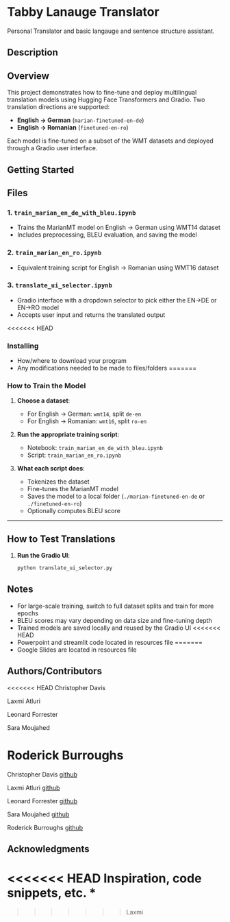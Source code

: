# Tabby Lanauge Translator

Personal Translator and basic langauge and sentence structure assistant. 


## Description

## Overview
This project demonstrates how to fine-tune and deploy multilingual translation models using Hugging Face Transformers and Gradio. Two translation directions are supported: 

- **English → German** (`marian-finetuned-en-de`)
- **English → Romanian** (`finetuned-en-ro`)

Each model is fine-tuned on a subset of the WMT datasets and deployed through a Gradio user interface.


## Getting Started

## Files 

### 1. `train_marian_en_de_with_bleu.ipynb`
- Trains the MarianMT model on English → German using WMT14 dataset
- Includes preprocessing, BLEU evaluation, and saving the model

### 2. `train_marian_en_ro.ipynb`
- Equivalent training script for English → Romanian using WMT16 dataset

### 3. `translate_ui_selector.ipynb`
- Gradio interface with a dropdown selector to pick either the EN→DE or EN→RO model
- Accepts user input and returns the translated output


<<<<<<< HEAD
### Installing

* How/where to download your program
* Any modifications needed to be made to files/folders
=======


### How to Train the Model

1. **Choose a dataset**:
   - For English → German: `wmt14`, split `de-en`
   - For English → Romanian: `wmt16`, split `ro-en`

2. **Run the appropriate training script**:
   - Notebook: `train_marian_en_de_with_bleu.ipynb`
   - Script: `train_marian_en_ro.ipynb`

3. **What each script does**:
   - Tokenizes the dataset
   - Fine-tunes the MarianMT model
   - Saves the model to a local folder (`./marian-finetuned-en-de` or `./finetuned-en-ro`)
   - Optionally computes BLEU score


---

## How to Test Translations

1. **Run the Gradio UI**:

   ```bash
   python translate_ui_selector.py


## Notes

 - For large-scale training, switch to full dataset splits and train for more epochs
 - BLEU scores may vary depending on data size and fine-tuning depth
 - Trained models are saved locally and reused by the Gradio UI
<<<<<<< HEAD
 - Powerpoint and streamlit code located in resources file
=======
 - Google Slides are located in resources file




## Authors/Contributors 

<<<<<<< HEAD
Christopher Davis

Laxmi Atluri

Leonard Forrester

Sara Moujahed

Roderick Burroughs
=======
Christopher Davis [github](https://github.com/Glibbly)

Laxmi Atluri [github](https://github.com/la-aicode)

Leonard Forrester [github](https://github.com/leoforr)

Sara Moujahed [github](https://github.com/saracmoujahed)

Roderick Burroughs [github](https://github.com/RodBurr)



## Acknowledgments

<<<<<<< HEAD
Inspiration, code snippets, etc.
* 
=======


>>>>>>> Laxmi
